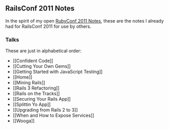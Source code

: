 RailsConf 2011 Notes
--------------------

In the spirit of my open [RubyConf 2011 Notes][rubyconf2011], these are the notes I already had for RailsConf 2011 for use by others.

  [rubyconf2011]: https://github.com/benjaminoakes/rubyconf2011/wiki

### Talks

These are just in alphabetical order:

* [[Confident Code]]
* [[Cutting Your Own Gems]]
* [[Getting Started with JavaScript Testing]]
* [[Home]]
* [[Mining Rails]]
* [[Rails 3 Refactoring]]
* [[Rails on the Tracks]]
* [[Securing Your Rails App]]
* [[Splittin Yo App]]
* [[Upgrading from Rails 2 to 3]]
* [[When and How to Expose Services]]
* [[Wooga]]
